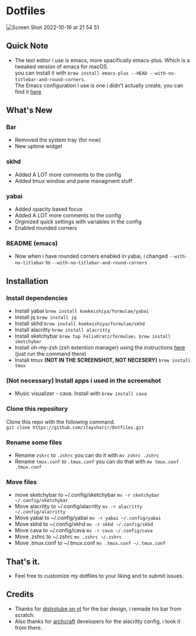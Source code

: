 # Dotfiles
![Screen Shot 2022-10-16 at 21 54 51](https://user-images.githubusercontent.com/87126382/196052893-bdc32b72-a9c2-4ec1-a21b-2c321156a486.png)

## Quick Note
- The text editor i use is emacs, more spacifically emacs-plus. Which is a tweaked version of emacs for macOS. <br> you can install it with
```brew install emacs-plus --HEAD --with-no-titlebar-and-round-corners```. <br> The Emacs configuration i use is one i didn't actually create, you can find it [here](https://github.com/doomemacs/doomemacs) <br>
## What's New
### Bar
- Removed the system tray (for now)
- New uptime widget
### skhd
- Added A LOT more comments to the config
- Added tmux window and pane managment stuff
### yabai
- Added opacity based focus
- Added A LOT more comments to the config
- Orginized quick settings with variables in the config
- Enabled rounded corners
### README (emacs)
- Now when i have rounded corners enabled in yabai, i changed ```--with-no-titlebar``` to ```--with-no-titlebar-and-round-corners```

## Installation
### Install dependencies
- Install yabai ```brew install koekeishiya/formulae/yabai```
- Install jq ```brew install jq```
- Install skhd ```brew install koekeishiya/formulae/skhd```
- Install alacritty ```brew install alacritty```
- Install sketchybar ```brew tap FelixKratz/formulae; brew install sketchybar```
- Install oh-my-zsh (zsh extention manager) using the instructions [here](https://ohmyz.sh/#install) (just run the command there)
- Install tmux **(NOT IN THE SCREENSHOT, NOT NECESERY)** ```brew install tmux```

### (Not necessary) Install apps i used in the screenshot
- Music visualizer - cava. Install with ```brew install cava```

### Clone this repository
Clone this repo with the following command. <br>
```git clone https://github.com/itaysharir/Dotfiles.git```

### Rename some files
- Rename ```zshrc``` to ```.zshrc``` you can do it with ```mv zshrc .zshrc```
- Rename ```tmux.conf``` to ```.tmux.conf``` you can do that with ```mv tmux.conf .tmux.conf```

### Move files
- move sketchybar to ~/.config/sketchybar ```mv -r sketchybar ~/.config/sketchybar``` <br> 
- Move alacritty to ~/.config/alacritty ```mv -r alacritty ~/.config/alacritty``` <br>
- Move yabai to ~/.config/yabai ```mv -r yabai ~/.config/yabai``` <br>
- Move skhd to ~/.config/skhd ```mv -r skhd ~/.config/skhd``` <br>
- Move cava to ~/.config/cava ```mv -r cava ~/.config/cava```
- Move .zshrc to ~/.zshrc ```mv .zshrc ~/.zshrc```
- Move .tmux.conf to ~/.tmux.conf ```mv .tmux.conf ~/.tmux.conf```

## That's it.
- Feel free to customize my dotfiles to your liking and to submit issues.

## Credits
- Thanks for [distrotube on yt](https://www.youtube.com/channel/UCVls1GmFKf6WlTraIb_IaJg) for the bar design, i remade his bar from scratch. <br>
- Also thanks for [archcraft](https://archcraft.io/) developers for the alacritty config, i took it from there.
